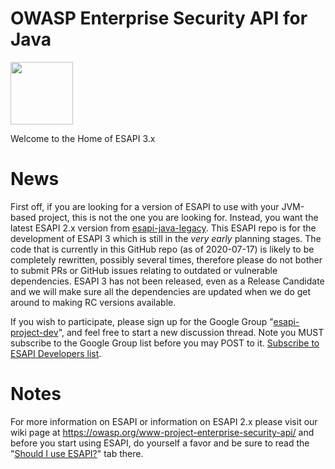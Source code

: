 OWASP Enterprise Security API for Java
==========

<img src="https://raw.githubusercontent.com/ESAPI/esapi-java/master/static/ESAPI%20Logo.png" width="100" height="100" />

Welcome to the Home of ESAPI 3.x 

News
==========
First off, if you are looking for a version of ESAPI to use with your JVM-based project, this is not the one you are looking for. Instead, you want the latest ESAPI 2.x version from [esapi-java-legacy](https://github.com/ESAPI/esapi-java-legacy). This ESAPI repo is for the development of ESAPI 3 which
is still in the _very early_ planning stages. The code that is currently in this GitHub repo (as of 2020-07-17) is likely to be completely rewritten, possibly several times, therefore please do not bother to submit PRs or GitHub issues relating to outdated or vulnerable dependencies. ESAPI 3 has not been released, even as a Release Candidate and we will make sure all the dependencies are updated when we do get around to making RC versions available.

If you wish to participate, please sign up for the Google Group "[esapi-project-dev](mailto:esapi-project-dev@owasp.org)", and feel free to start a new discussion thread. Note you MUST subscribe to the Google Group list before you may POST to it. [Subscribe to ESAPI Developers list](https://groups.google.com/a/owasp.org/forum/#!forum/esapi-project-dev/join).

Notes
==========
For more information on ESAPI or information on ESAPI 2.x please visit our wiki page at https://owasp.org/www-project-enterprise-security-api/ and before you start using ESAPI, do yourself a favor and be sure to read the "[Should I use ESAPI?](https://owasp.org/www-project-enterprise-security-api/#div-shouldiuseesapi)" tab there.
